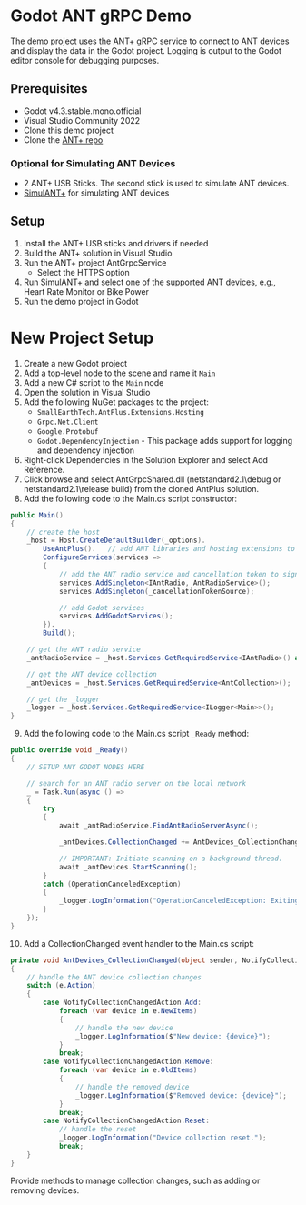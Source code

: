# Godot ANT gRPC Demo
The demo project uses the ANT+ gRPC service to connect to ANT devices and
display the data in the Godot project. Logging is output to the Godot editor
console for debugging purposes.
## Prerequisites
- Godot v4.3.stable.mono.official
- Visual Studio Community 2022
- Clone this demo project
- Clone the [ANT+ repo](https://github.com/StephenHidem/AntPlus)
### Optional for Simulating ANT Devices
- 2 ANT+ USB Sticks. The second stick is used to simulate ANT devices.
- [SimulANT+](https://www.thisisant.com/developer/resources/downloads/) for simulating ANT devices
## Setup
1. Install the ANT+ USB sticks and drivers if needed
1. Build the ANT+ solution in Visual Studio
1. Run the ANT+ project AntGrpcService
    -  Select the HTTPS option
1. Run SimulANT+ and select one of the supported ANT devices, e.g., Heart Rate Monitor or Bike Power
1. Run the demo project in Godot
# New Project Setup
1. Create a new Godot project
1. Add a top-level node to the scene and name it `Main`
1. Add a new C# script to the `Main` node
1. Open the solution in Visual Studio
1. Add the following NuGet packages to the project:
	- `SmallEarthTech.AntPlus.Extensions.Hosting`
	- `Grpc.Net.Client`
	- `Google.Protobuf`
	- `Godot.DependencyInjection` - This package adds support for logging and dependency injection
1. Right-click Dependencies in the Solution Explorer and select Add Reference.
1. Click browse and select AntGrpcShared.dll (netstandard2.1\debug or netstandard2.1\release build) from the cloned AntPlus solution.
1. Add the following code to the Main.cs script constructor:
```csharp
public Main()
{
    // create the host
    _host = Host.CreateDefaultBuilder(_options).
        UseAntPlus().   // add ANT libraries and hosting extensions to services
        ConfigureServices(services =>
        {
            // add the ANT radio service and cancellation token to signal app termination
            services.AddSingleton<IAntRadio, AntRadioService>();
            services.AddSingleton(_cancellationTokenSource);

            // add Godot services
            services.AddGodotServices();
        }).
        Build();

    // get the ANT radio service
    _antRadioService = _host.Services.GetRequiredService<IAntRadio>() as AntRadioService;

    // get the ANT device collection
    _antDevices = _host.Services.GetRequiredService<AntCollection>();

    // get the _logger
    _logger = _host.Services.GetRequiredService<ILogger<Main>>();
}
```
9. Add the following code to the Main.cs script `_Ready` method:
```csharp
public override void _Ready()
{
    // SETUP ANY GODOT NODES HERE

    // search for an ANT radio server on the local network
    _ = Task.Run(async () =>
    {
        try
        {
            await _antRadioService.FindAntRadioServerAsync();

            _antDevices.CollectionChanged += AntDevices_CollectionChanged;

            // IMPORTANT: Initiate scanning on a background thread.
            await _antDevices.StartScanning();
        }
        catch (OperationCanceledException)
        {
            _logger.LogInformation("OperationCanceledException: Exiting game.");
        }
    });
}
```
10. Add a CollectionChanged event handler to the Main.cs script:
```csharp
private void AntDevices_CollectionChanged(object sender, NotifyCollectionChangedEventArgs e)
{
    // handle the ANT device collection changes
    switch (e.Action)
    {
        case NotifyCollectionChangedAction.Add:
            foreach (var device in e.NewItems)
            {
                // handle the new device
                _logger.LogInformation($"New device: {device}");
            }
            break;
        case NotifyCollectionChangedAction.Remove:
            foreach (var device in e.OldItems)
            {
                // handle the removed device
                _logger.LogInformation($"Removed device: {device}");
            }
            break;
        case NotifyCollectionChangedAction.Reset:
            // handle the reset
            _logger.LogInformation("Device collection reset.");
            break;
    }
}
```
Provide methods to manage collection changes, such as adding or removing devices.
